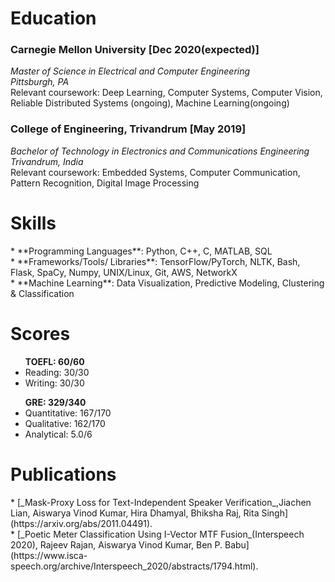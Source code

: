<h1>Education</h1>

<h3>Carnegie Mellon University [Dec 2020(expected)]</h3>
<i>Master of Science in Electrical and Computer Engineering</i><br>
<i>Pittsburgh, PA</i><br>
Relevant coursework: Deep Learning, Computer Systems, Computer Vision, Reliable Distributed Systems (ongoing), Machine Learning(ongoing)

<h3>College of Engineering, Trivandrum [May 2019]</h3> 
<i>Bachelor of Technology in Electronics and Communications Engineering</i><br>
<i>Trivandrum, India</i><br>
Relevant coursework: Embedded Systems, Computer Communication, Pattern Recognition, Digital Image Processing

<h1>Skills</h1>
* **Programming Languages**: Python, C++, C, MATLAB, SQL<br>
* **Frameworks/Tools/ Libraries**: TensorFlow/PyTorch, NLTK, Bash, Flask, SpaCy, Numpy, UNIX/Linux, Git, AWS, NetworkX<br>
* **Machine Learning**: Data Visualization, Predictive Modeling, Clustering & Classification<br>

<h1>Scores</h1>
<ul> <b>TOEFL: 60/60</b>
  <li> Reading: 30/30 </li>
  <li> Writing: 30/30 </li>
  </ul>
<ul> <b>GRE: 329/340</b>
  <li> Quantitative: 167/170 </li>
  <li> Qualitative: 162/170 </li>
  <li> Analytical: 5.0/6 </li>
  </ul>

<h1> Publications</h1>
* [_Mask-Proxy Loss for Text-Independent Speaker Verification_,Jiachen Lian, Aiswarya Vinod Kumar, Hira Dhamyal, Bhiksha Raj, Rita Singh](https://arxiv.org/abs/2011.04491).<br>
* [_Poetic Meter Classification Using I-Vector MTF Fusion_(Interspeech 2020), Rajeev Rajan, Aiswarya Vinod Kumar, Ben P. Babu](https://www.isca-speech.org/archive/Interspeech_2020/abstracts/1794.html).

